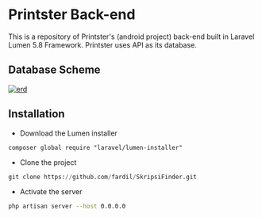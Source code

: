 # Printster Back-end

This is a repository of Printster's (android project) back-end built in Laravel Lumen 5.8 Framework. Printster uses API as its database.

## Database Scheme
<a href="https://ibb.co/zRq2mhF"><img src="https://i.ibb.co/J7DpcRq/erd.png" alt="erd" border="0"></a>

## Installation
- Download the Lumen installer 
```
composer global require "laravel/lumen-installer"
```
- Clone the project
```python
git clone https://github.com/fardil/SkripsiFinder.git
```
- Activate the server
```bash
php artisan server --host 0.0.0.0
```
